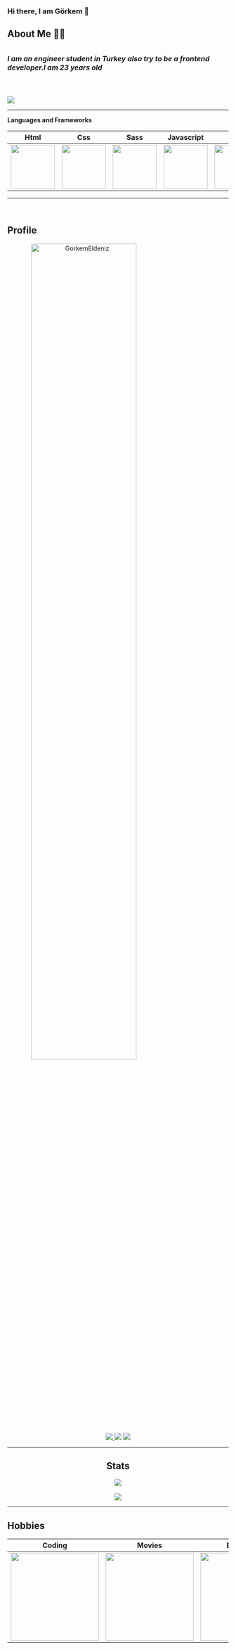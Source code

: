 ### Hi there, I am Görkem 👋 

## About Me 🧑‍💻

<div style="display:flex;flex-direction:column;width:100%;gap:10px;font-size:16px;">
  
***I am an engineer student in Turkey also try to be a frontend developer.I am 23 years old***
  
<br>
<img src="https://media0.giphy.com/media/WTjXuYA2y4o3UZly3W/giphy.gif?cid=ecf05e47zqee0fnp0tzra0r8kr66ecwmiz81t7f06mr9lu97&rid=giphy.gif&ct=g"></img>
</div>

<hr>

<b>Languages and Frameworks</b>

|Html|Css|Sass|Javascript|Vue|
|:-:|:-:|:-:|:-:|:-:|
|<img style="width: 100px" src="https://media.giphy.com/media/QssGEmpkyEOhBCb7e1/giphy.gif">|<img style="width: 100px" src="https://media.giphy.com/media/CEHtFH3rJ6xdhBUKIT/giphy.gif">|<img style="width: 100px" src="https://upload.wikimedia.org/wikipedia/commons/thumb/9/96/Sass_Logo_Color.svg/2560px-Sass_Logo_Color.svg.png">|<img style="width: 100px" src="https://media.giphy.com/media/ln7z2eWriiQAllfVcn/giphy.gif">|<img style="width: 100px" src="https://iconape.com/wp-content/files/ny/112469/png/vue-9.png">|

<hr><br>

<h2>Profile</h2>
<span align="center"> <a href="https://github.com/ryo-ma/github-profile-trophy"><img style="width: 69%" src="https://github-profile-trophy.vercel.app/?username=GorkemEldeniz" alt="GorkemEldeniz"/></a></span>

<p align="center">
  <a target="_blank" href="https://www.linkedin.com/in/g%C3%B6rkem-eldeniz-017886218/"><img src="https://img.shields.io/badge/LinkedIn-0077B5?style=for-the-badge&logo=linkedin&logoColor=white">   </a>
  <a target="_blank" href="https://www.instagram.com/grkemeldeniz/"><img src="https://img.shields.io/badge/Instagram-833AB4?style=for-the-badge&logo=instagram&logoColor=white"></a>
 <a target="_blank" href="mailto:gorkemeldeniz30@gmail.com"><img src="https://img.shields.io/badge/Gmail-D14836?style=for-the-badge&logo=gmail&logoColor=white"></a>
</p>

<hr>

<center>
<h2>Stats</h2>
<center><img src="https://github-readme-stats.vercel.app/api?username=GorkemEldeniz&show_icons=true&theme=tokyonight"></img></center>
<br><center><img src="https://github-readme-stats.vercel.app/api/top-langs/?username=GorkemEldeniz&exclude_repo=github-readme-stats,anuraghazra.github.io"></img></center><hr></center>


## Hobbies 


|Coding|Movies|Basketball|
|:-:|:-:|:-:|
|<img style="width: 200px" src="https://i.giphy.com/media/MdA16VIoXKKxNE8Stk/giphy.webp">|<img style="width: 200px" src="https://i.giphy.com/media/3o7rc0qU6m5hneMsuc/giphy.webp">| <img style="width: 200px" src="https://i.giphy.com/media/3oEdv5e5Zd2gsczAhG/giphy.webp">|
